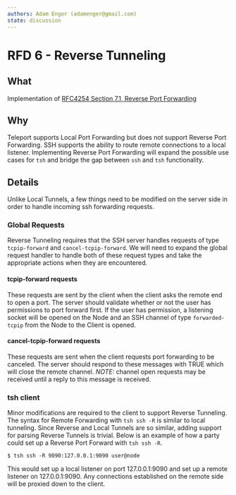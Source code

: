 ```yaml
---
authors: Adam Enger (adamenger@gmail.com)
state: discussion
---
```


# RFD 6 - Reverse Tunneling

## What

Implementation of [RFC4254 Section 7.1, Reverse Port Forwarding](https://tools.ietf.org/html/rfc4254#section-7.1)

## Why

Teleport supports Local Port Forwarding but does not support Reverse Port Forwarding. SSH supports the ability to route remote connections to a local listener. Implementing Reverse Port Forwarding will expand the possible use cases for `tsh` and bridge the gap between `ssh` and `tsh` functionality.

## Details

Unlike Local Tunnels, a few things need to be modified on the server side in order to handle incoming ssh forwarding requests.

### Global Requests

Reverse Tunneling requires that the SSH server handles requests of type `tcpip-forward` and `cancel-tcpip-forward`. We will need to expand the global request handler to handle both of these request types and take the appropriate actions when they are encountered.

#### tcpip-forward requests

These requests are sent by the client when the client asks the remote end to open a port. The server should validate whether or not the user has permissions to port forward first. If the user has permission, a listening socket will be opened on the Node and an SSH channel of type `forwarded-tcpip` from the Node to the Client is opened. 

#### cancel-tcpip-forward requests

These requests are sent when the client requests port forwarding to be canceled. The server should respond to these messages with TRUE which will close the remote channel. *NOTE:* channel open requests may be received until a reply to this message is received.

### tsh client

Minor modifications are required to the client to support Reverse Tunneling. The syntax for Remote Forwarding with `tsh ssh -R` is similar to local tunneling. Since Reverse and Local Tunnels are so similar, adding support for parsing Reverse Tunnels is trivial. Below is an example of how a party could set up a Reverse Port Forward with `tsh ssh -R`.

```
$ tsh ssh -R 9090:127.0.0.1:9090 user@node
```

This would set up a local listener on port 127.0.0.1:9090 and set up a remote listener on 127.0.0.1:9090. Any connections established on the remote side will be proxied down to the client.

